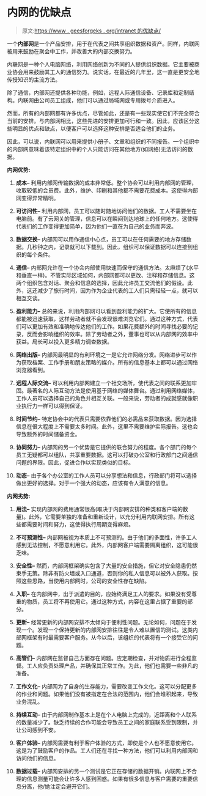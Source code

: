 # 内网的优缺点

> 原文:[https://www . geesforgeks . org/intranet 的优缺点/](https://www.geeksforgeeks.org/advantages-and-disadvantages-of-intranet/)

一个**内部网**是一个产品安排，用于在代表之间共享组织数据和资产。同样，内联网被用来鼓励在聚会中工作，并改善大的内部交换努力。

内联网是一种个人电脑网络，利用网络创新为不同的人提供组织数据。它主要被商业协会用来鼓励其工人的通信努力。说实话，在最近的几年里，这一直是更安全地传授知识的主流方法。

除了通信，内部网还提供各种功能，例如，远程人际通信设备、记录库和定制结构。内联网由公司员工组成，他们可以通过局域网或专用拨号介质进入。

然而，所有的内部网都有许多优点，尽管如此，还是有一些现实使它们不完全符合当前的安排。与内部网相比，这些先进的安排更加可行和一致。因此，应该区分这些明显的优点和缺点，以便客户可以选择这种安排是否适合他们的业务。

因此，可以说，内联网可以用来提供小册子、文章和组织的不同报告。一个组织中的内部网意味着该特定组织中的个人只能访问在其他地方(如网络)无法访问的数据。

**内网优势:**

1.  **成本–**
    利用内部网传输数据的成本非常低。整个协会可以利用内部网的管理，收取较低的会员费。此外，维护、印刷和其他都不需要花费成本。这使得内部网变得异常精明。

2.  **可访问性–**
    利用内部网，员工可以随时随地访问他们的数据。工人不需要坐在电脑前。有了云网关的管理，信息可以在瞬间到达地球上的任何地方。这使得代表们的工作变得更加简单，因为他们一直在为自己的业务而奔波。

3.  **数据交换–**
    内部网可以用作通信中心点，员工可以在任何需要的地方存储数据。几秒钟之内，记录就可以下载到。因此，组织可以保证数据可以连接到组织的每个条件。

4.  **通信–**
    内部网允许在一个协会内部使用快速而保守的通信方法。太麻烦了(水平和垂直一样)。不管实际区域如何，内部网都可以更改、注释和存储信息。这两个组织包含对话、聚会和信息的选择，因此允许员工交流他们的假设。此外，这还减少了旅行时间，因为作为企业代表的工人们只需轻轻一点，就可以相互交谈。

5.  **盈利能力–**
    总的来说，利用内部网可以看到盈利能力的扩大。它使所有的信息都能被迅速获取，这样劳动者就不会发现很难浏览它们。通过这种方式，代表们可以更加有效和准确地传达他们的工作。如果花费额外的时间寻找必要的记录，反而会影响组织的效率。除了劳动者之外，董事也可以从内部网的效率中获益。局长可以投入更多精力调查数据。

6.  **网络出版–**
    内部网最明显的有利环境之一是它允许网络分发。网络进步可以作为获取档案、工作手册和朋友策略的媒介。所有的信息基本上都可以通过网络浏览器看到。

7.  **远程人际交流–**
    可以利用内部网建立一个社交场所，使代表之间的联系更加牢固。最著名的人际互动方法是使用基于网络的媒体舞台。通过利用网络媒体，工作人员可以选择自己的角色并相互关联。一般来说，劳动者的成就感就像职业执行力一样可以得到保证。

8.  **时间节约–**
    特定协会中的代表只需要依靠他们的必需品来获取数据。因为选择信息在很大程度上不需要太多时间。此外，这里不需要维护实际报告。这也会导致额外的时间储备资金。

9.  **协同努力–**
    内部网的另一个优势是它提供的联合努力的程度。各个部门的每个员工无疑都可以组队，共享重要数据。这可以打破办公室和行政部门之间通信问题的界限。因此，促进合作以实现类似的目标。

10.  **动态–**
    由于各个办公室的工作人员可以分享想法和信息，行政部门将可以选择做出更好的选择。对于一个强大的动态，应该有令人满意的信息。

**内网劣势:**

1.  **用法–**
    实现内部网的费用通常很高(取决于内部网安排的种类和客户端的数量)。此外，它需要单独的准备和重新设计，以充分利用内联网安排。所有这些都需要时间和努力，这使得执行周期变得麻烦。

2.  **不可预测性–**
    内部网被视为本质上不可预测的。由于他们的多面性，许多工人感到无法控制，不愿意利用它。此外，内部网客户端需要隔离组织，这可能很乏味。

3.  **安全性–**
    然而，内部网框架确实包含了大量的安全措施，但它对安全隐患仍然束手无策。除非有防火墙或入口通道，否则你的私人信息可以被外人获取。按照这些思路，当使用内部网时，公司的安全性存在缺陷。

4.  **入职–**
    在内部网中，出于派遣的目的，应始终满足工人的要求。如果没有受尊重的物质，员工将不再使用它。通过这种方式，内容在这里占据了重要的部分。

5.  **更新–**
    经常更新的内部网安排不太倾向于便利性问题。无论如何，问题在于发现一个。发现一个保持更新的内部网安排往往是令人难以置信的测试。这类内部网框架有时最需要客户服务。从今以后，该组织的代表将有一个接受它的问题。

6.  **高管们–**
    内部网在监督自己方面存在问题。应定期检查，并对物质进行全程监督。工人应负责处理产品，并确保其正常工作。为此，他们也需要一些非凡的准备。
7.  **工作文化–**
    内部网为了自身的生存能力，需要改变工作文化。这可以分配更多的作业和问题。如果他们没有被指定在合法的范围内，他们会堆积起来，导致业务混乱。

8.  **持续互动–**
    由于内部网制作基本上是在个人电脑上完成的，近距离和个人联系的数量减少了。缺乏持续的合作可能会导致员工之间的家庭联系受到限制，并让公司感到不安。

9.  **客户体验–**
    内部网需要有利于客户体验的方式，即使是个人也不愿意使用它。这是为了鼓励客户的作品。工人们还在寻找一种方法，他们可以利用内部网和访问他们的信息。

10.  **数据过载–**
    内部网安排的另一个测试是它正在存储的数据开销。内联网上不合理的信息测量可能会让许多人感到困惑。如果有很多信息与客户需要的重要信息分离，他/她注定会避开它们。